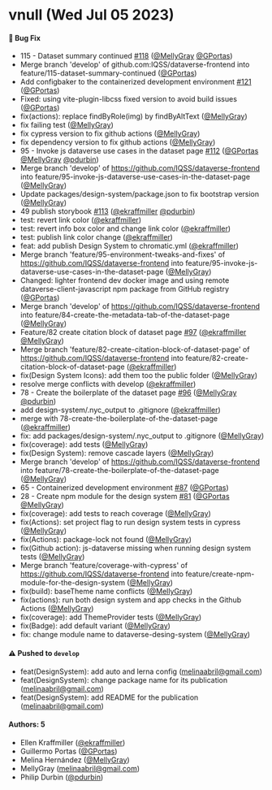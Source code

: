 # vnull (Wed Jul 05 2023)

#### 🐛 Bug Fix

- 115 - Dataset summary continued [#118](https://github.com/IQSS/dataverse-frontend/pull/118) ([@MellyGray](https://github.com/MellyGray) [@GPortas](https://github.com/GPortas))
- Merge branch 'develop' of github.com:IQSS/dataverse-frontend into feature/115-dataset-summary-continued ([@GPortas](https://github.com/GPortas))
- Add configbaker to the containerized development environment [#121](https://github.com/IQSS/dataverse-frontend/pull/121) ([@GPortas](https://github.com/GPortas))
- Fixed: using vite-plugin-libcss fixed version to avoid build issues ([@GPortas](https://github.com/GPortas))
- fix(actions): replace findByRole(img) by findByAltText ([@MellyGray](https://github.com/MellyGray))
- fix failing test ([@MellyGray](https://github.com/MellyGray))
- fix cypress version to fix github actions ([@MellyGray](https://github.com/MellyGray))
- fix dependency version to fix github actions ([@MellyGray](https://github.com/MellyGray))
- 95 - Invoke js dataverse use cases in the dataset page [#112](https://github.com/IQSS/dataverse-frontend/pull/112) ([@GPortas](https://github.com/GPortas) [@MellyGray](https://github.com/MellyGray) [@pdurbin](https://github.com/pdurbin))
- Merge branch 'develop' of https://github.com/IQSS/dataverse-frontend into feature/95-invoke-js-dataverse-use-cases-in-the-dataset-page ([@MellyGray](https://github.com/MellyGray))
- Update packages/design-system/package.json to fix bootstrap version ([@MellyGray](https://github.com/MellyGray))
- 49 publish storybook [#113](https://github.com/IQSS/dataverse-frontend/pull/113) ([@ekraffmiller](https://github.com/ekraffmiller) [@pdurbin](https://github.com/pdurbin))
- test: revert link color ([@ekraffmiller](https://github.com/ekraffmiller))
- test: revert info box color and change link color ([@ekraffmiller](https://github.com/ekraffmiller))
- test: publish link color change ([@ekraffmiller](https://github.com/ekraffmiller))
- feat: add publish Design System to chromatic.yml ([@ekraffmiller](https://github.com/ekraffmiller))
- Merge branch 'feature/95-environment-tweaks-and-fixes' of https://github.com/IQSS/dataverse-frontend into feature/95-invoke-js-dataverse-use-cases-in-the-dataset-page ([@MellyGray](https://github.com/MellyGray))
- Changed: lighter frontend dev docker image and using remote dataverse-client-javascript npm package from GitHub registry ([@GPortas](https://github.com/GPortas))
- Merge branch 'develop' of https://github.com/IQSS/dataverse-frontend into feature/84-create-the-metadata-tab-of-the-dataset-page ([@MellyGray](https://github.com/MellyGray))
- Feature/82 create citation block of dataset page [#97](https://github.com/IQSS/dataverse-frontend/pull/97) ([@ekraffmiller](https://github.com/ekraffmiller) [@MellyGray](https://github.com/MellyGray))
- Merge branch 'feature/82-create-citation-block-of-dataset-page' of https://github.com/IQSS/dataverse-frontend into feature/82-create-citation-block-of-dataset-page ([@ekraffmiller](https://github.com/ekraffmiller))
- fix(Design System Icons): add them too the public folder ([@MellyGray](https://github.com/MellyGray))
- resolve merge conflicts with develop ([@ekraffmiller](https://github.com/ekraffmiller))
- 78 - Create the boilerplate of the dataset page [#96](https://github.com/IQSS/dataverse-frontend/pull/96) ([@MellyGray](https://github.com/MellyGray) [@pdurbin](https://github.com/pdurbin))
- add design-system/.nyc_output to .gitignore ([@ekraffmiller](https://github.com/ekraffmiller))
- merge with 78-create-the-boilerplate-of-the-dataset-page ([@ekraffmiller](https://github.com/ekraffmiller))
- fix: add packages/design-system/.nyc_output to .gitignore ([@MellyGray](https://github.com/MellyGray))
- fix(coverage): add tests ([@MellyGray](https://github.com/MellyGray))
- fix(Design System): remove cascade layers ([@MellyGray](https://github.com/MellyGray))
- Merge branch 'develop' of https://github.com/IQSS/dataverse-frontend into feature/78-create-the-boilerplate-of-the-dataset-page ([@MellyGray](https://github.com/MellyGray))
- 65 - Containerized development environment [#87](https://github.com/IQSS/dataverse-frontend/pull/87) ([@GPortas](https://github.com/GPortas))
- 28 - Create npm module for the design system [#81](https://github.com/IQSS/dataverse-frontend/pull/81) ([@GPortas](https://github.com/GPortas) [@MellyGray](https://github.com/MellyGray))
- fix(coverage): add tests to reach coverage ([@MellyGray](https://github.com/MellyGray))
- fix(Actions): set project flag to run design system tests in cypress ([@MellyGray](https://github.com/MellyGray))
- fix(Actions): package-lock not found ([@MellyGray](https://github.com/MellyGray))
- fix(Github action): js-dataverse missing when running design system tests ([@MellyGray](https://github.com/MellyGray))
- Merge branch 'feature/coverage-with-cypress' of https://github.com/IQSS/dataverse-frontend into feature/create-npm-module-for-the-design-system ([@MellyGray](https://github.com/MellyGray))
- fix(build): baseTheme name conflicts ([@MellyGray](https://github.com/MellyGray))
- fix(actions): run both design system and app checks in the Github Actions ([@MellyGray](https://github.com/MellyGray))
- fix(coverage): add ThemeProvider tests ([@MellyGray](https://github.com/MellyGray))
- fix(Badge): add default variant ([@MellyGray](https://github.com/MellyGray))
- fix: change module name to dataverse-desing-system ([@MellyGray](https://github.com/MellyGray))

#### ⚠️ Pushed to `develop`

- feat(DesignSystem): add auto and lerna config (melinaabril@gmail.com)
- feat(DesignSystem): change package name for its publication (melinaabril@gmail.com)
- feat(DesignSystem): add README for the publication (melinaabril@gmail.com)

#### Authors: 5

- Ellen Kraffmiller ([@ekraffmiller](https://github.com/ekraffmiller))
- Guillermo Portas ([@GPortas](https://github.com/GPortas))
- Melina Hernández ([@MellyGray](https://github.com/MellyGray))
- MellyGray (melinaabril@gmail.com)
- Philip Durbin ([@pdurbin](https://github.com/pdurbin))
